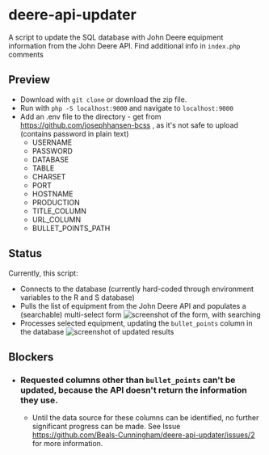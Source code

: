 # deere-api-updater
A script to update the SQL database with John Deere equipment information from the John Deere API.
Find additional info in `index.php` comments

## Preview
* Download with `git clone` or download the zip file.
* Run with `php -S localhost:9000` and navigate to `localhost:9000`
* Add an .env file to the directory - get from https://github.com/josephhansen-bcss , as it's not safe to upload (contains password in plain text)
    - USERNAME
    - PASSWORD
    - DATABASE
    - TABLE
    - CHARSET
    - PORT
    - HOSTNAME
    - PRODUCTION
    - TITLE_COLUMN
    - URL_COLUMN
    - BULLET_POINTS_PATH

## Status
Currently, this script:
* Connects to the database (currently hard-coded through environment variables to the R and S database)
* Pulls the list of equipment from the John Deere API and populates a (searchable) multi-select form
![screenshot of the form, with searching](https://i.postimg.cc/bNk5BQQ1/Screenshot-2023-08-07-at-9-39-42-AM.png)
* Processes selected equipment, updating the `bullet_points` column in the database
![screenshot of updated results](https://i.postimg.cc/8c0TXLW2/Screenshot-2023-08-07-at-9-41-29-AM.png)

## Blockers
* ### Requested columns other than `bullet_points` can't be updated, because the API doesn't return the information they use.
    - Until the data source for these columns can be identified, no further significant progress can be made. See Issue https://github.com/Beals-Cunningham/deere-api-updater/issues/2 for more information.

